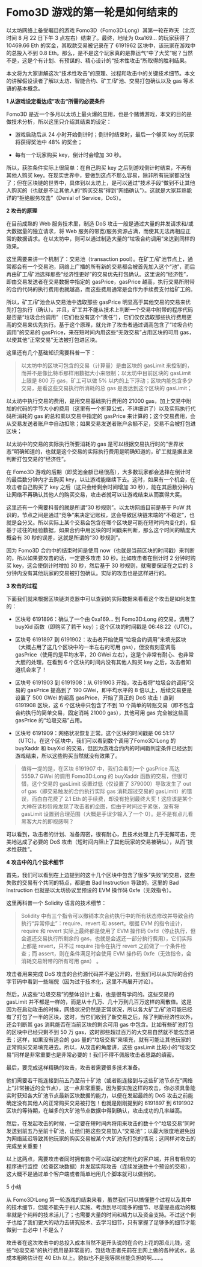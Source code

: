 # Fomo3D 游戏的第一轮是如何结束的 #
以太坊网络上备受瞩目的游戏 Fomo3D（Fomo3D:Long）其第一轮在昨天（北京时间 8 月 22 日下午 3 点左右）结束了。最终，地址为 0xa169... 的玩家获得了 10469.66 Eth 的奖金，其取款交易被记录在了 6191962 区块中，该玩家在游戏中的总投入不到 0.8 Eth。那么，是不是这个玩家真的是靠运气“中了大奖”呢？当然不是，这是个有计划、有预谋的、精心设计的“技术性攻击”所取得的胜利结果。

本文将为大家讲解这次“技术性攻击”的原理、过程和攻击中的关键技术细节。本文的讲解假设读者了解以太坊、智能合约、矿工/矿池、交易打包确认以及 gas 等术语的基本概念。

**1
从游戏设定看达成”攻击“所需的必要条件**

Fomo3D 是近一个多月以太坊上最火爆的应用，也是个赌博游戏，本文的目的是做技术分析，所以这里只介绍其结束的设定：



- 游戏启动后从 24 小时开始倒计时；倒计时结束时，最后一个够买 key 的玩家将获得奖池中 48% 的奖金；


- 每有一个玩家购买 key，倒计时会增加 30 秒。

所以，获胜条件实际上很简单：在自己购买 key 之后到游戏倒计时结束，不再有其他人购买 key。在现实世界中，要做到这点不那么容易，除非所有玩家都没钱了；但在区块链的世界中，具体到以太坊上，是可以通过“技术手段”做到不让其他人购买的（也就是不让其他人的“购买交易”得到“网络确认”）。这就是大家耳熟能详的“拒绝服务攻击”（Denial of Service，DoS）。

**2
攻击的原理**

在目前成熟的 Web 服务技术里，制造 DoS 攻击一般是通过大量的并发请求和/或大数据量的独立请求，将 Web 服务的带宽/服务资源占满，而使其无法再相应正常的数据请求。在以太坊中，则可以通过制造大量的“垃圾合约调用”来达到同样的效果。

这里需要来讲一个机制了：交易池（transaction pool）。在矿工/矿池节点上，通常都会有一个交易池，网络上广播的所有新的交易都会被首先加入这个“池”，而后再由矿工/矿池选择那些“经济性更好”的交易优先打包确认。这里说的“经济性”，即由交易发送者在交易数据中指定的 gasPrice，gasPrice 越高，执行交易所附带的合约代码的执行费用也就越高，而这些费用通常是会作为手续费支付给矿工的。

所以，矿工/矿池会从交易池中选取那些 gasPrice 明显高于其他交易的交易来优先打包执行（确认）。并且，矿工并不能从技术上判断一个交易中附带的程序代码是否是“垃圾合约调用”（它们也没有这个“责任”），它们仅仅选取那些执行费用更高的交易来优先执行。基于这个原理，就允许了攻击者通过调高包含了“垃圾合约调用”的交易的 gasPrice，来在短时间内用这些“无效交易”占用区块的可用 gas，以使其他“正常交易”无法被打包进区块。

这里还有几个基础知识需要科普一下：


> 以太坊中的区块可包含的交易（计算量）是由区块的 gasLimit 来控制的，而并不是像比特币那样用数据大小来限制；以太坊中目前区块的 gasLimit 上限是 800 万 gas，矿工可以做 5% 以内的上下浮动；区块内能包含多少交易，是看这些交易执行所消耗的总 gas 是否达到这个区块的 gasLimit；

以太坊中执行交易的费用，是用交易基础执行费用的 21000 gas，加上交易中附加的代码的字节大小的费用（这里有一个折算公式，不详细讲了）以及实际执行代码所消耗的 gas 的总和乘以交易中指定的  gasPrice 来计算的；这个交易费用，会从交易发送者账户中自动扣除；如果交易发送者账户余额不足，交易不会被打包进区块；

以太坊中的交易的实际执行所要消耗的 gas 是可以根据交易执行时的“世界状态”明确知道的，也就是这个交易的实际执行费用是明确知道的，矿工就是据此来判断打包交易的“经济性”。

在 Fomo3D 游戏的后期（即奖池金额已经很高），大多数玩家都会选择在倒计时的最后数分钟内才去购买 key，以让游戏能继续下去。这时，如果有一个机会，在攻击者自己购买了 key 之后（这只会给剩余时间增加 30 秒），能在其后数分钟内让网络不再确认其他人的购买交易，攻击者就可以让游戏结束从而赢得大奖。

这里还有一个需要科普的就是所谓“30 秒规则”。以太坊网络目前是基于 PoW 共识的，节点之间是通过“竞争”来决定记账权，这会导致区块链末端的“不稳定”，也就是会分叉。所以实际上某个交易会包含在哪个区块是可能在短时间内变化的，但基于过往的经验数据，如果合约中用区块的时间戳来判断，那么这个时间的精度大概会有 30 秒的误差，这就是所谓的“30 秒规则”。

因为 Fomo3D 合约中的结束时间是使用 now（也就是当前区块的时间戳）来判断的，所以如果要攻击的话，一定要多攻击 30 秒。比如攻击者在倒计时 2 分钟时购买 key，这会使倒计时增加 30 秒，然后基于 30 秒规则，就需要保证在之后的 3 分钟内没有其他玩家的交易被打包确认。实际的攻击也是这样进行的。

**3
攻击的过程**

下面我们就来根据区块链浏览器中可以查到的实际数据来看看这个攻击是如何发生的：



- 区块号 6191896：确认了一个由 0xa169… 到 Fomo3D:Long 的交易，调用了 buyXid 函数（即购买了若干 key）；这个区块的时间戳是 06:48:22（UTC）。


- 区块号 6191897 到 6191902：攻击者开始使用“垃圾合约调用”来填充区块（大概占用了这几个区块中的一半左右的可用 gas），但没有刻意调高 gasPrice（使用的是平均水平，20 GWei 左右），这是个非常有耐心、也非常大胆的处理，在看到 6 个区块的时间内没有其他人购买 key 之后，攻击者知道机会来了！


- 区块号 6191903 到 6191908：从 6191903 开始，攻击者将“垃圾合约调用”交易的 gasPrice 提高到了 190 GWei，即平均水平的 8 倍以上，后续交易更是设置了 500 GWei 的超高 gasPrice，开始了真正的 DoS 攻击！直到 6191908 区块，这 6 个区块中只包含了不到 10 个简单的转账交易（即不包含合约执行的简单交易，固定消耗 21000 gas），其他可用 gas 完全被这些高 gasPrice 的“垃圾交易”占用。


- 区块号 6191909：网络状况恢复正常。这个区块的时间戳是 06:51:17（UTC）。在这个区块中，我们可以看到数个调用了Fomo3D:Long 的 buyXaddr 和 buyXid 的交易，但因为游戏合约内的时间戳判定条件已经达到游戏结束，所以这些购买当然就没有效果了。



> 值得一提的是，在区块 6191907 中，我们会看到一个 gasPrice 高达 5559.7 GWei 的调用 Fomo3D:Long 的 buyXaddr 函数的交易，但很可惜，这个交易的 gasLimit 设置过低（仅设置了 379000）导致发生了 out of gas（即交易触发的合约执行实际 gas 消耗超过交易的 gasLimit）的错误，而白白花费了 2.1 Eth 的手续费，却没有抢到最终大奖！这应该是某个大神在读秒阶段发现了攻击者的企图，但由于时间过于紧张，没有将 gasLimit 设置到合理范围（大概是手误少输入了一个 0）。是不是有点儿看黑客大片的即视感啊？

可以看到，攻击者的计划、准备周密，很有耐心，且技术处理上几乎无懈可击，完美地达成了必要的 DoS 攻击（短时间内阻止了其他玩家的交易被确认），从而“技术性获胜”。

**4
攻击中的几个技术细节**

首先，我们可以看到在上边提到的这十几个区块中包含了很多“失败”的交易，这些失败的交易有个共同的特点，都是由 Bad Instruction 导致的。这里的 Bad Instruction 也就是以太坊协议里预设的 EVM 操作码 0xfe（无效指令）。

这里再科普一个 Solidity 语言的技术细节：


> Solidity 中有三个指令可以撤销本次合约执行中的所有状态修改并导致合约执行“异常停止”：require、revert 和 assert。根据 EVM 的指令设计，require 和 revert 实际上最终都是使用了 EVM 操作码 0xfd（停止执行，但会返还交易执行所剩余的 gas，也就是会返还一部分执行费用），它们实际上都是 revert，只不过 require 指令在执行 revert 之前做了一个条件检查；而 assert，则在条件满足时会使用 EVM 操作码 0xfe（无效指令，会消耗交易附带的所有可用 gas） 。

攻击者用来完成 DoS 攻击的合约源代码并不是公开的，但我们可以从实际的合约字节码中看到一些端倪（因为过于技术化，这里不再展开讨论）。

然后，从这些“垃圾交易”的整体设计上看，也是很有学问的。这些交易的 gasLimit 并不都是一样的，而是从十几万、几十万到几百万这样的离散值。这是因为在启动攻击的时候，网络状况仍然是正常状况，所以各大矿工/矿池可能已经有了打包了一半的区块，这时，当它们收到了新交易之后，除了判断经济性以外，还会判断其 gas 消耗能否在当前区块的剩余可用 gas 中包含。比如有些矿池打包的区块中已经只剩不到 50 万 gas，这时那些超过百万的大交易自然就不能包含进去；这样，如果没有适合的 gas 量的“垃圾交易”来填充，就有可能让其他玩家的正常购买交易填充进去。所以，从攻击的角度讲，这些 gasLimit 比较小的“垃圾交易”同样是非常重要也是非常必要的！我们不得不佩服攻击者思路的缜密。

最后，要完成这样精确的攻击，攻击者需要很多技术准备。

他们需要若干能连接到前五乃至前十矿池（或者能连接到与这些矿池节点在“网络上”非常接近的全节点），这一点非常重要。因为要实施这样的攻击，你必须具备能实时获知各大矿池节点最新区块数据的能力，以便在发起最终的 DoS 攻击之前能确定没有其他人的正常购买交易被打包！也就是刚刚提到的 6191897 到 6191902 区块的等待期，在越多的大矿池节点数据中得到确认，攻击成功的几率越高。

然后，在发起攻击的时候，一定要在短时间内将用来攻击的数十个“垃圾交易”同时发送到前五乃至前十矿池，让他们把这些交易加入“交易池”；以最大限度地避免因为网络延迟导致其他玩家的购买交易被某个大矿池先打包的情况；这同样对攻击的完成至关重要！

以上这两点，需要攻击者同时拥有数个可以联动的定制化的客户端，并且有相应的程序进行监控（检查区块数据）并发起实际攻击（连续发送数十个预设的交易），这大概不是通过单个客户端或者简单地用几个脚本就可以做到的。

5
小结

从 Fomo3D:Long 第一轮游戏的结束来看，虽然我们可以搞懂整个过程以及其中的技术细节，但能不能先于别人实施、考虑到尽可能多的细节、尽量提高成功的概率就是个纯粹的技术活儿了；也需要大量的时间和精力以及资金支持。不过这个例子也给了我们更大的动力去研究技术、去学习细节，只有掌握了足够多的细节才能做到一击必中！不是么？

攻击者在这次攻击中的总投入成本当然不是开头说的在合约上花的那点儿钱，这些“垃圾交易”的执行费用是非常高的，包括攻击者先前在主网上做的各种试水，总成本粗略估计在 40 Eth 以上。貌似也不是我等屌丝能负担的啊……。